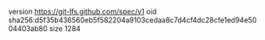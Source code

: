version https://git-lfs.github.com/spec/v1
oid sha256:d5f35b436560eb5f582204a9103cedaa8c7d4cf4dc28cfe1ed94e5004403ab80
size 1284
